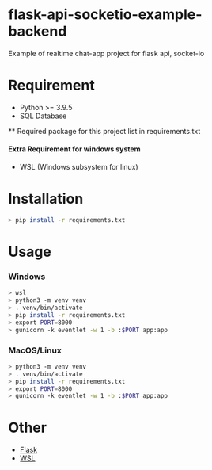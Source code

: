 # flask-api-socketio-example-backend

Example of realtime chat-app project for flask api, socket-io

# Requirement

- Python >= 3.9.5
- SQL Database

** Required package for this project list in requirements.txt

#### Extra Requirement for windows system

- WSL (Windows subsystem for linux)


# Installation
```bash
> pip install -r requirements.txt
```

# Usage

### Windows
```bash
> wsl
> python3 -m venv venv
> . venv/bin/activate
> pip install -r requirements.txt
> export PORT=8000
> gunicorn -k eventlet -w 1 -b :$PORT app:app
```

### MacOS/Linux
```bash
> python3 -m venv venv
> . venv/bin/activate
> pip install -r requirements.txt
> export PORT=8000
> gunicorn -k eventlet -w 1 -b :$PORT app:app
```

# Other
- [Flask](https://flask.palletsprojects.com/en/2.0.x/)
- [WSL](https://docs.microsoft.com/en-us/windows/wsl/install)
